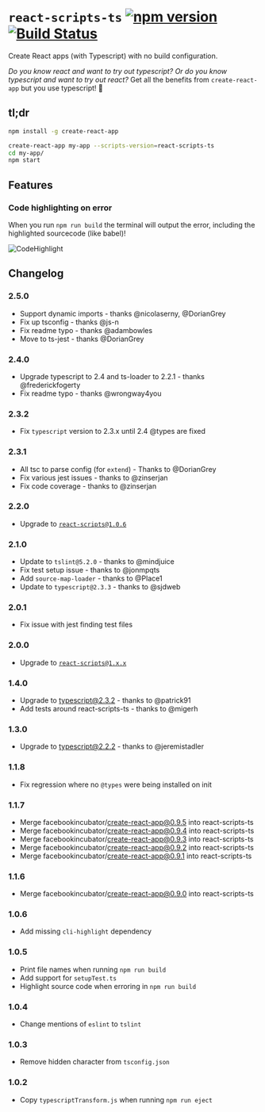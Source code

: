 # `react-scripts-ts` [![npm version](https://badge.fury.io/js/react-scripts-ts.svg)](https://badge.fury.io/js/react-scripts-ts) [![Build Status](https://travis-ci.org/wmonk/create-react-app-typescript.svg?branch=master)](https://travis-ci.org/wmonk/create-react-app-typescript)

Create React apps (with Typescript) with no build configuration.

_Do you know react and want to try out typescript? Or do you know typescript and want to try out react?_ Get all the benefits from `create-react-app` but you use typescript! 🚀

## tl;dr

```sh
npm install -g create-react-app

create-react-app my-app --scripts-version=react-scripts-ts
cd my-app/
npm start
```

## Features

### Code highlighting on error
When you run `npm run build` the terminal will output the error, including the highlighted sourcecode (like babel)!

![CodeHighlight](https://cloud.githubusercontent.com/assets/175278/22310149/1ee66ccc-e346-11e6-83ff-e3a053701fb4.gif)

## Changelog

### 2.5.0
* Support dynamic imports - thanks @nicolaserny, @DorianGrey
* Fix up tsconfig - thanks @js-n
* Fix readme typo - thanks @adambowles
* Move to ts-jest - thanks @DorianGrey

### 2.4.0
* Upgrade typescript to 2.4 and ts-loader to 2.2.1 - thanks @frederickfogerty
* Fix readme typo - thanks @wrongway4you

### 2.3.2
* Fix `typescript` version to 2.3.x until 2.4 @types are fixed

### 2.3.1

* All tsc to parse config (for `extend`) - Thanks to @DorianGrey
* Fix various jest issues - thanks to @zinserjan
* Fix code coverage - thanks to @zinserjan

### 2.2.0
* Upgrade to [`react-scripts@1.0.6`](https://github.com/facebookincubator/create-react-app/)

### 2.1.0
* Update to `tslint@5.2.0` - thanks to @mindjuice
* Fix test setup issue - thanks to @jonmpqts
* Add `source-map-loader` - thanks to @Place1
* Update to `typescript@2.3.3` - thanks to @sjdweb

### 2.0.1
* Fix issue with jest finding test files

### 2.0.0
* Upgrade to [`react-scripts@1.x.x`](https://github.com/facebookincubator/create-react-app/blob/0d1521aabf5a0201ea1bcccc33e286afe048f820/CHANGELOG.md)

### 1.4.0
* Upgrade to typescript@2.3.2 - thanks to @patrick91
* Add tests around react-scripts-ts - thanks to @migerh

### 1.3.0
* Upgrade to typescript@2.2.2 - thanks to @jeremistadler

### 1.1.8
* Fix regression where no `@types` were being installed on init

### 1.1.7
* Merge facebookincubator/create-react-app@0.9.5 into react-scripts-ts
* Merge facebookincubator/create-react-app@0.9.4 into react-scripts-ts
* Merge facebookincubator/create-react-app@0.9.3 into react-scripts-ts
* Merge facebookincubator/create-react-app@0.9.2 into react-scripts-ts
* Merge facebookincubator/create-react-app@0.9.1 into react-scripts-ts

### 1.1.6
* Merge facebookincubator/create-react-app@0.9.0 into react-scripts-ts

### 1.0.6
* Add missing `cli-highlight` dependency

### 1.0.5
* Print file names when running `npm run build`
* Add support for `setupTest.ts`
* Highlight source code when erroring in `npm run build`

### 1.0.4
* Change mentions of `eslint` to `tslint`

### 1.0.3
* Remove hidden character from `tsconfig.json`

### 1.0.2
* Copy `typescriptTransform.js` when running `npm run eject`
